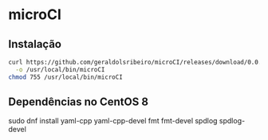 # microCI

## Instalação

```bash
curl https://github.com/geraldolsribeiro/microCI/releases/download/0.0.1/microCI \
  -o /usr/local/bin/microCI
chmod 755 /usr/local/bin/microCI
```


## Dependências no CentOS 8

sudo dnf install yaml-cpp yaml-cpp-devel fmt fmt-devel spdlog spdlog-devel

